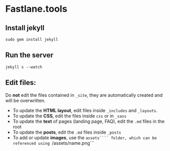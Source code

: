 # Fastlane.tools

## Install jekyll
```
sudo gem install jekyll
```

## Run the server
```
jekyll s --watch
```

## Edit files:
Do **not** edit the files contained in ```_site```, they are automatically created and will be overwritten.

- To update the **HTML layout**, edit files inside ```_includes``` and ```_layouts```.
- To update the **CSS**, edit the files inside ```css``` or in ```_sass```
- To update the **text** of pages (landing page, FAQ), edit the ```.md``` files in the root
- To update the **posts**, edit the ```.md``` files inside ```_posts```
- To add or update **images**, use the ```assets```` folder, which can be referenced using ```/assets/name.png```